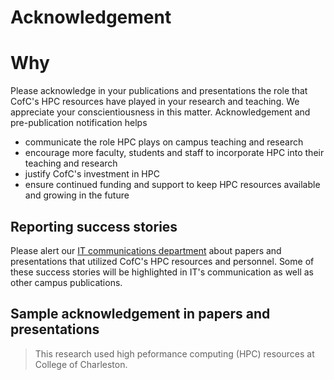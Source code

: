 # Acknowledgement

# Why
Please acknowledge in your publications and presentations the role that CofC's HPC resources have
played in your research and teaching. We appreciate your conscientiousness in this matter.
Acknowledgement and pre-publication notification helps 
- communicate the role HPC plays on campus teaching and research
- encourage more faculty, students and staff to incorporate HPC into their teaching and research
- justify CofC's investment in HPC
- ensure continued funding and support to keep HPC resources available and growing in the future

## Reporting success stories 
Please alert our [IT communications
department](mailto:drinkuthkh@cofc.edu) about papers and presentations that utilized CofC's HPC
resources and personnel. Some of these success stories will be highlighted in IT's communication as
well as other campus publications.

## Sample acknowledgement in papers and presentations

> This research used high peformance computing (HPC) resources at College of Charleston.

